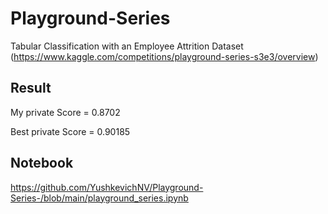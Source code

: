 # Playground-Series
Tabular Classification with an Employee Attrition Dataset (https://www.kaggle.com/competitions/playground-series-s3e3/overview)
## Result
My private Score = 0.8702

Best private Score = 0.90185
## Notebook
https://github.com/YushkevichNV/Playground-Series-/blob/main/playground_series.ipynb
